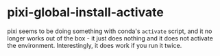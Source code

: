 # pixi-global-install-activate

pixi seems to be doing something with conda's `activate` script, and it no longer works out of the box - it just does nothing and it does not activate the environment.
Interestingly, it does work if you run it twice.
